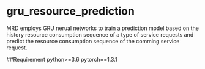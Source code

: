 # gru_resource_prediction
MRD employs GRU nerual networks to train a prediction model based on the history resource consumption sequence of a type of service requests and predict the resource consumption sequence of the comming service request.

##Requirement
python>=3.6
pytorch==1.3.1
